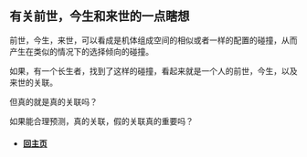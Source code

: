 
## 有关前世，今生和来世的一点瞎想

前世，今生，来世，可以看成是机体组成空间的相似或者一样的配置的碰撞，从而产生在类似的情况下的选择倾向的碰撞。

如果，有一个长生者，找到了这样的碰撞，看起来就是一个人的前世，今生，以及来世的关联。

但真的就是真的关联吗？

如果能合理预测，真的关联，假的关联真的重要吗？

- ####  [回主页](./README.md) 

